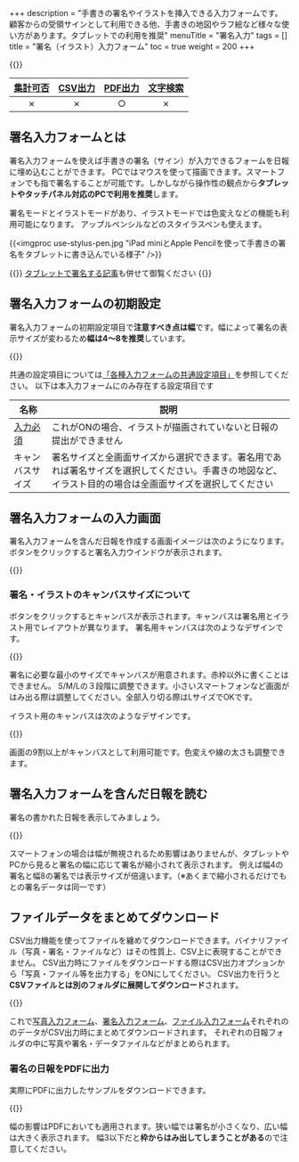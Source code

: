 +++
description = "手書きの署名やイラストを挿入できる入力フォームです。顧客からの受領サインとして利用できる他、手書きの地図やラフ絵など様々な使い方があります。タブレットでの利用を推奨"
menuTitle = "署名入力"
tags = []
title = "署名（イラスト）入力フォーム"
toc = true
weight = 200
+++


{{<icatch filename="input-method-pen" msg="直筆サインや 手書きのイラストに" title="署名入力フォーム" fontsize="30px" alice="tablet" >}}

|[集計可否](/manual/report/analytics/)|[CSV出力](/manual/report/analytics/csv/)|[PDF出力](/manual/report/read/pdf/)|[文字検索](/manual/report/read/list/)|
|:---:|:---:|:---:|:---:|
|✗|✗|○|✗|

## 署名入力フォームとは

署名入力フォームを使えば手書きの署名（サイン）が入力できるフォームを日報に埋め込むことができます。
PCではマウスを使って描画できます。スマートフォンでも指で署名することが可能です。しかしながら操作性の観点から**タブレットやタッチパネル対応のPCで利用を推奨**します。

署名モードとイラストモードがあり、イラストモードでは色変えなどの機能も利用可能になります。
アップルペンシルなどのスタイラスペンも使えます。

{{<imgproc use-stylus-pen.jpg "iPad miniとApple Pencilを使って手書きの署名をタブレットに書き込んでいる様子" />}}

{{<alice pos="right" icon="tablet">}}
[タブレットで署名する記事](/blog/sign/)も併せて御覧ください
{{</alice>}}

## 署名入力フォームの初期設定

署名入力フォームの初期設定項目で**注意すべき点は幅**です。幅によって署名の表示サイズが変わるため**幅は4〜8を推奨**しています。

{{<appscreen filename="edit-report-template" title="署名入力フォームだけで構成された日報テンプレートを作成しました。この例をもとに入力・出力画面をご紹介していきます"  >}}

共通の設定項目については[「各種入力フォームの共通設定項目」](/manual/initial-setting/groupsetting/template/make/#common_setting)を参照してください。
以下は本入力フォームにのみ存在する設定項目です

|名称|説明|
|---|---|
|[入力必須](/blog/required/)|これがONの場合、イラストが描画されていないと日報の提出ができません|
|キャンバスサイズ|署名サイズと全画面サイズから選択できます。署名用であれば署名サイズを選択してください。手書きの地図など、イラスト目的の場合は全画面サイズを選択してください|

## 署名入力フォームの入力画面

署名入力フォームを含んだ日報を作成する画面イメージは次のようになります。ボタンをクリックすると署名入力ウインドウが表示されます。

{{<appscreen filename="input" title="日報作成画面。署名ボタンをタップして署名入力ウインドウがポップ表示されます"  >}}

### 署名・イラストのキャンバスサイズについて

ボタンをクリックするとキャンバスが表示されます。キャンバスは署名用とイラスト用でレイアウトが異なります。
署名用キャンバスは次のようなデザインです。

{{<appscreen filename="write-signature" title="署名をスタイラスペンで書く"  >}}

署名に必要な最小のサイズでキャンバスが用意されます。赤枠以外に書くことはできません。
S/M/Lの３段階に調整できます。小さいスマートフォンなど画面がはみ出る際は調整してください。全部入り切る際はLサイズでOKです。

イラスト用のキャンバスは次のようなデザインです。

{{<appscreen filename="draw-stylus-pen" title="イラスト用キャンバスの画面。カラーパレットや線の太さを調整するボタンなどが表示されている"  >}}

画面の9割以上がキャンバスとして利用可能です。色変えや線の太さも調整できます。

## 署名入力フォームを含んだ日報を読む

署名の書かれた日報を表示してみましょう。

{{<appscreen filename="post" title="署名入力フォームを含んだ日報を受信したときの見え方"  >}}

スマートフォンの場合は幅が無視されるため影響はありませんが、タブレットやPCから見ると署名の幅に応じて署名が縮小されて表示されます。
例えば幅4の署名と幅8の署名では表示サイズが倍違います。（※あくまで縮小されるだけでもとの署名データは同一です）

## ファイルデータをまとめてダウンロード

CSV出力機能を使ってファイルを纏めてダウンロードできます。バイナリファイル（写真・署名・ファイルなど）はその性質上、CSV上に表現することができません。
CSV出力時にファイルをダウンロードする際はCSV出力オプションから「写真・ファイル等を出力する」をONにしてください。
CSV出力を行うと**CSVファイルとは別のフォルダに展開してダウンロード**されます。

{{<appscreen filename="download" title="バイナリファイルを一括ダウンロード"  >}}

これで[写真入力フォーム](/manual/initial-setting/groupsetting/template/picture/)、[署名入力フォーム](/manual/initial-setting/groupsetting/template/sign/)、[ファイル入力フォーム](/manual/initial-setting/groupsetting/template/file/)それぞれののデータがCSV出力時にまとめてダウンロードされます。
それぞれの日報フォルダの中に写真や署名・データファイルなどがまとめられます。

### 署名の日報をPDFに出力

実際にPDFに出力したサンプルをダウンロードできます。

{{<attachments style="orange" />}}

幅の影響はPDFにおいても適用されます。狭い幅では署名が小さくなり、広い幅は大きく表示されます。
幅3以下だと**枠からはみ出してしまうことがある**ので注意してください。
